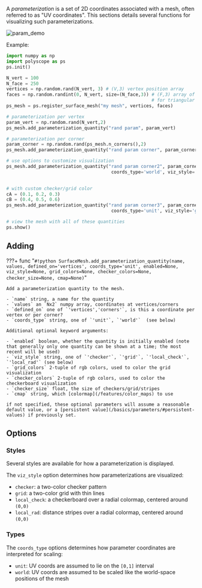 A _parameterization_ is a set of 2D coordinates associated with a mesh, often referred to as "UV coordinates". This sections details several functions for visualizing such parameterizations.

![param_demo](../../media/param_demo.gif)

Example:
```python
import numpy as np
import polyscope as ps
ps.init()

N_vert = 100
N_face = 250
vertices = np.random.rand(N_vert, 3) # (V,3) vertex position array
faces = np.random.randint(0, N_vert, size=(N_face,3)) # (F,3) array of indices 
                                                      # for triangular faces
ps_mesh = ps.register_surface_mesh("my mesh", vertices, faces)

# parameterization per vertex
param_vert = np.random.rand(N_vert,2)
ps_mesh.add_parameterization_quantity("rand param", param_vert)

# parameterization per corner
param_corner = np.random.rand(ps_mesh.n_corners(),2)
ps_mesh.add_parameterization_quantity("rand param corner", param_corner, defined_on='corners')

# use options to customize visualization
ps_mesh.add_parameterization_quantity("rand param corner2", param_corner, defined_on='corners',
                                       coords_type='world', viz_style='local_rad')

                                 
# with custom checker/grid color
cA = (0.1, 0.2, 0.3)
cB = (0.4, 0.5, 0.6)
ps_mesh.add_parameterization_quantity("rand param corner3", param_corner, defined_on='corners',
                                       coords_type='unit', viz_style='grid', grid_colors=(cA, cB))

# view the mesh with all of these quantities
ps.show() 
```


## Adding

???+ func "`#!python SurfaceMesh.add_parameterization_quantity(name, values, defined_on='vertices', coords_type='unit', enabled=None, viz_style=None, grid_colors=None, checker_colors=None, checker_size=None, cmap=None)`"

    Add a parameterization quantity to the mesh.

    - `name` string, a name for the quantity
    - `values` an `Nx2` numpy array, coordinates at vertices/corners
    - `defined_on` one of `'vertices','corners'`, is this a coordinate per vertex or per corner?
    - `coords_type` string, one of `'unit'`, `'world'`  (see below)
    
    Additional optional keyword arguments:

    - `enabled` boolean, whether the quantity is initially enabled (note that generally only one quantity can be shown at a time; the most recent will be used)
    - `viz_style` string, one of `'checker'`, `'grid'`, `'local_check'`, `'local_rad'` (see below)
    - `grid_colors` 2-tuple of rgb colors, used to color the grid visualization
    - `checker_colors` 2-tuple of rgb colors, used to color the checkerboard visualization
    - `checker_size` float, the size of checkers/grid/stripes
    - `cmap` string, which [colormap](/features/color_maps) to use
    
    if not specified, these optional parameters will assume a reasonable default value, or a [persistent value](/basics/parameters/#persistent-values) if previously set.
    

## Options

### Styles

Several styles are available for how a parameterization is displayed. 

The `viz_style` option determines how parameterizations are visualized:

- `checker`: a two-color checker pattern
- `grid`: a two-color grid with thin lines
- `local_check`: a checkerboard over a radial colormap, centered around `(0,0)`
- `local_rad`: distance stripes over a radial colormap, centered around `(0,0)`

### Types

The `coords_type` options determines how parameter coordinates are interpreted for scaling:

 - `unit`: UV coords are assumed to lie on the `[0,1]` interval
 - `world`: UV coords are assumed to be scaled like the world-space positions of the mesh
